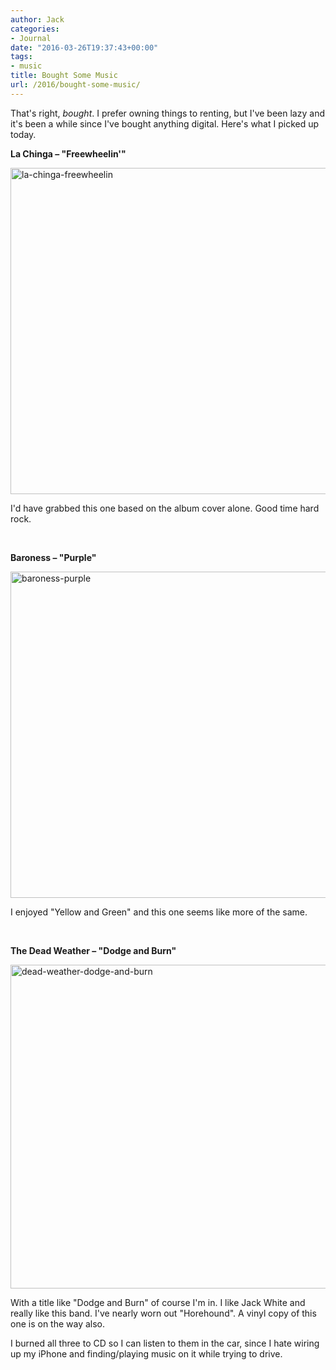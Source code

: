 ```yaml
---
author: Jack
categories:
- Journal
date: "2016-03-26T19:37:43+00:00"
tags:
- music
title: Bought Some Music
url: /2016/bought-some-music/
---
```


That's right, _bought_. I prefer owning things to renting, but I've been lazy and it's been a while since I've bought anything digital. Here's what I picked up today.

**La Chinga &#8211; "Freewheelin'"**

<img class="alignnone size-full wp-image-5027" src="/img/2016/03/la-chinga-freewheelin-1.jpg" alt="la-chinga-freewheelin" width="522" height="522" />

I'd have grabbed this one based on the album cover alone. Good time hard rock.

&nbsp;

**Baroness &#8211; "Purple"**

<img class="alignnone size-full wp-image-5025" src="/img/2016/03/baroness-purple.jpg" alt="baroness-purple" width="522" height="522" />

I enjoyed "Yellow and Green" and this one seems like more of the same.

&nbsp;

**The Dead Weather &#8211; "Dodge and Burn"**

<img class="alignnone size-full wp-image-5026" src="/img/2016/03/dead-weather-dodge-and-burn.jpg" alt="dead-weather-dodge-and-burn" width="522" height="518" />

With a title like "Dodge and Burn" of course I'm in. I like Jack White and really like this band. I've nearly worn out "Horehound". A vinyl copy of this one is on the way also.

I burned all three to CD so I can listen to them in the car, since I hate wiring up my iPhone and finding/playing music on it while trying to drive.